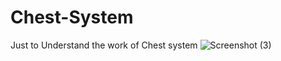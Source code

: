 # Chest-System
 Just to Understand the work of Chest system
![Screenshot (3)](https://user-images.githubusercontent.com/95414680/175923398-e83dec3c-0144-4eb4-80a2-d4f976c42c47.png)